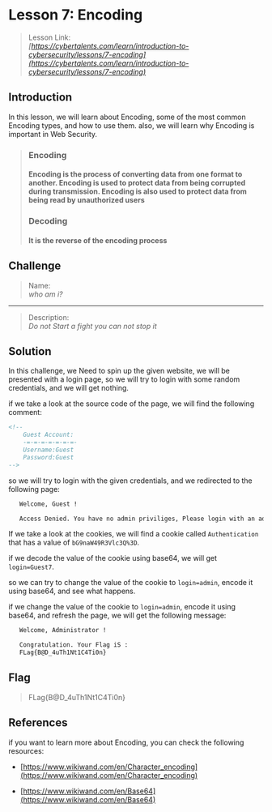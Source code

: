 # Lesson 7: Encoding

> Lesson Link:\
> *[https://cybertalents.com/learn/introduction-to-cybersecurity/lessons/7-encoding](https://cybertalents.com/learn/introduction-to-cybersecurity/lessons/7-encoding)*

## Introduction

In this lesson, we will learn about Encoding, some of the most common Encoding types, and how to use them. also, we will learn why Encoding is important in Web Security.

> ### Encoding
>
> #### Encoding is the process of converting data from one format to another. Encoding is used to protect data from being corrupted during transmission. Encoding is also used to protect data from being read by unauthorized users
>
> ### Decoding
>
> #### It is the reverse of the encoding process

## Challenge

> Name:\
> *who am i?*

---

> Description:\
> *Do not Start a fight you can not stop it*

## Solution

In this challenge, we Need to spin up the given website, we will be presented with a login page, so we will try to login with some random credentials, and we will get nothing.

if we take a look at the source code of the page, we will find the following comment:

```html
<!-- 
	Guest Account:
	-=-=-=-=-=-=-=-
	Username:Guest
	Password:Guest  
-->
```

so we will try to login with the given credentials, and we redirected to the following page:

```html
   Welcome, Guest !

   Access Denied. You have no admin priviliges, Please login with an administrator account
```

If we take a look at the cookies, we will find a cookie called `Authentication` that has a value of `bG9naW49R3Vlc3Q%3D`.

if we decode the value of the cookie using base64, we will get `login=Guest7`.

so we can try to change the value of the cookie to `login=admin`, encode it using base64, and see what happens.

if we change the value of the cookie to `login=admin`, encode it using base64, and refresh the page, we will get the following message:

```html
   Welcome, Administrator !

   Congratulation. Your Flag iS :
   FLag{B@D_4uTh1Nt1C4Ti0n}
```

## Flag

> FLag{B@D_4uTh1Nt1C4Ti0n}

## References

if you want to learn more about Encoding, you can check the following resources:

- [https://www.wikiwand.com/en/Character_encoding](https://www.wikiwand.com/en/Character_encoding)

- [https://www.wikiwand.com/en/Base64](https://www.wikiwand.com/en/Base64)
